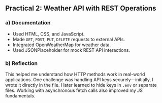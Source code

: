 ##  Practical 2: Weather API with REST Operations

### a) Documentation
- Used HTML, CSS, and JavaScript.
- Made `GET`, `POST`, `PUT`, `DELETE` requests to external APIs.
- Integrated OpenWeatherMap for weather data.
- Used JSONPlaceholder for mock REST API interactions.

### b) Reflection
This helped me understand how HTTP methods work in real-world applications. One challenge was handling API keys securely—initially, I wrote it directly in the file. I later learned to hide keys in `.env` or separate files. Working with asynchronous fetch calls also improved my JS fundamentals.
